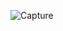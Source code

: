 ![Capture](https://user-images.githubusercontent.com/33928040/77256346-ac019a80-6c93-11ea-81ad-cd2cd44ceb6d.PNG)
